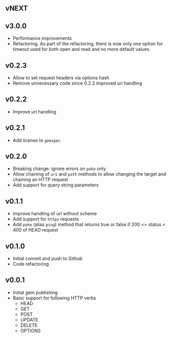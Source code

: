 ## vNEXT

## v3.0.0
* Performance improvements
* Refactoring. As part of the refactoring, there is now only one option for timeout used for both open and read
and no more default values.

## v0.2.3
* Allow to set request headers via options hash
* Remove unnecessary code since 0.2.2 improved uri handling

## v0.2.2
* Improve uri handling

## v0.2.1
* Add license to `gemspec`

## v0.2.0
* Breaking change: ignore errors on `poke` only
* Allow chaining of `uri` and `path` methods to allow changing the target and chaining an HTTP request
* Add support for query string parameters

## v0.1.1
* Improve handling of url without scheme
* Add support for `https` requests
* Add `poke` (alias `ping`) method that returns true or false if 200 <= status < 400 of HEAD request

## v0.1.0
* Initial commit and push to Github
* Code refactoring

## v0.0.1

* Initial gem publishing
* Basic support for following HTTP verbs
    * HEAD
    * GET
    * POST
    * UPDATE
    * DELETE
    * OPTIONS


